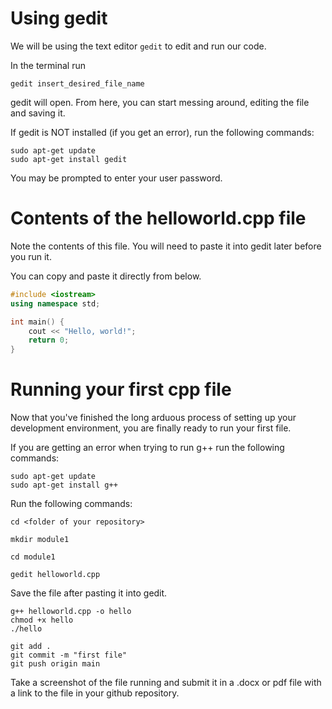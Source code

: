 # Using gedit
We will be using the text editor `gedit` to edit and run our code.

In the terminal run 
```
gedit insert_desired_file_name
```
gedit will open. From here, you can start messing around, editing the file and saving it.

If gedit is NOT installed (if you get an error), run the following commands:

```
sudo apt-get update
sudo apt-get install gedit
```

You may be prompted to enter your user password.

# Contents of the helloworld.cpp file
Note the contents of this file. You will need to paste it into gedit later before you run it. 

You can copy and paste it directly from below. 
```c++
#include <iostream>
using namespace std;

int main() {
    cout << "Hello, world!";
    return 0;
}
```

# Running your first cpp file
Now that you've finished the long arduous process of setting up your development environment, you are finally ready to run your first file.

If you are getting an error when trying to run g++ run the following commands:
```
sudo apt-get update
sudo apt-get install g++
```
Run the following commands:
```
cd <folder of your repository>

mkdir module1

cd module1

gedit helloworld.cpp
```

Save the file after pasting it into gedit.

```
g++ helloworld.cpp -o hello
chmod +x hello
./hello

git add .
git commit -m "first file"
git push origin main
```

Take a screenshot of the file running and submit it in a .docx or pdf file with a link to the file in your github repository. 